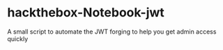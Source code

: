# hackthebox-Notebook-jwt
A small script to automate the JWT forging to help you get admin access quickly
